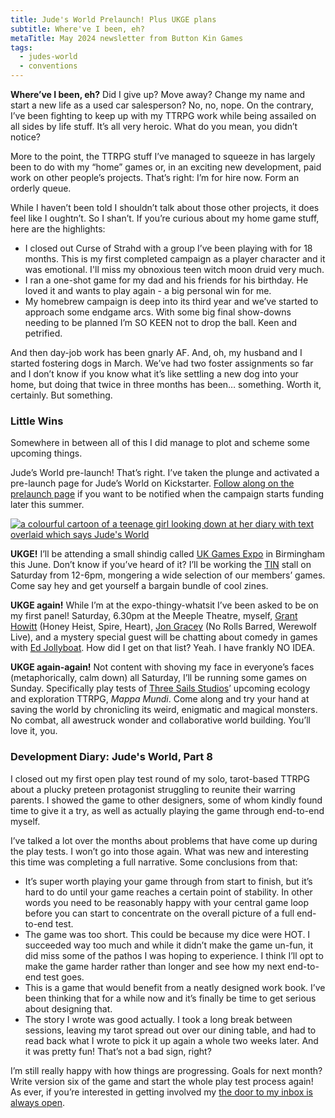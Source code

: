 ```yaml
---
title: Jude's World Prelaunch! Plus UKGE plans
subtitle: Where've I been, eh?
metaTitle: May 2024 newsletter from Button Kin Games
tags:
  - judes-world
  - conventions
---
```


<p>
    <strong>Where’ve I been, eh?</strong> Did I give up? Move away? Change my name and start a new life as a used car salesperson? No, no, nope. On the contrary, I’ve been fighting to keep up with my TTRPG work while being assailed on all sides by life stuff. It’s all very heroic. What do you mean, you didn’t notice?
</p><p>
    More to the point, the TTRPG stuff I’ve managed to squeeze in has largely been to do with my “home” games or, in an exciting new development, paid work on other people’s projects. That’s right: I’m for hire now. Form an orderly queue.
</p><p>
    While I haven’t been told I shouldn’t talk about those other projects, it does feel like I oughtn’t. So I shan’t. If you’re curious about my home game stuff, here are the highlights:
</p>
<ul>
    <li>
        I closed out Curse of Strahd with a group I’ve been playing with for 18 months. This is my first completed campaign as a player character and it was emotional. I'll miss my obnoxious teen witch moon druid very much.
    </li><li>
        I ran a one-shot game for my dad and his friends for his birthday. He loved it and wants to play again - a big personal win for me.
    </li><li>
        My homebrew campaign is deep into its third year and we’ve started to approach some endgame arcs. With some big final show-downs needing to be planned I’m SO KEEN not to drop the ball. Keen and petrified.
    </li>
</ul>
<p>
    And then day-job work has been gnarly AF. And, oh, my husband and I started fostering dogs in March. We’ve had two foster assignments so far and I don’t know if you know what it’s like settling a new dog into your home, but doing that twice in three months has been… something. Worth it, certainly. But something.
</p>
<h3>Little Wins</h3>
<p>
    Somewhere in between all of this I did manage to plot and scheme some upcoming things.
</p><p>
    Jude’s World pre-launch! That’s right. I’ve taken the plunge and activated a pre-launch page for Jude’s World on Kickstarter. <a href="https://www.kickstarter.com/projects/buttonkin/judes-world" target="_blank">Follow along on the prelaunch page</a> if you want to be notified when the campaign starts funding later this summer.
</p>
<a href="https://www.kickstarter.com/projects/buttonkin/judes-world" target="_blank">
    <img src="/assets/images/newsletter/judes_world_ks.png" alt="a colourful cartoon of a teenage girl looking down at her diary with text overlaid which says Jude's World">
</a>
<p>
    <strong>UKGE!</strong> I’ll be attending a small shindig called <a href="https://www.ukgamesexpo.co.uk/" target="_blank">UK Games Expo</a> in Birmingham this June. Don’t know if you’ve heard of it? I’ll be working the <a href="https://www.patreon.com/UKTabletopIndustryNetwork544" target="_blank">TIN</a> stall on Saturday from 12-6pm, mongering a wide selection of our members’ games. Come say hey and get yourself a bargain bundle of cool zines.
</p><p>
    <strong>UKGE again!</strong> While I’m at the expo-thingy-whatsit I’ve been asked to be on my first panel! Saturday, 6.30pm at the Meeple Theatre, myself, <a href="https://rowanrookanddecard.com/" target="_blank">Grant Howitt</a> (Honey Heist, Spire, Heart), <a href="https://norollsbarred.com/" target="_blank">Jon Gracey</a> (No Rolls Barred, Werewolf Live), and a mystery special guest will be chatting about comedy in games with <a href="https://www.jollyboat.co.uk/" target="_blank">Ed Jollyboat</a>. How did I get on that list? Yeah. I have frankly NO IDEA.
</p><p>
    <strong>UKGE again-again!</strong> Not content with shoving my face in everyone’s faces (metaphorically, calm down) all Saturday, I’ll be running some games on Sunday. Specifically play tests of <a href="https://www.threesailsstudios.com/" target="_blank">Three Sails Studios</a>’ upcoming ecology and exploration TTRPG, <i>Mappa Mundi</i>. Come along and try your hand at saving the world by chronicling its weird, enigmatic and magical monsters. No combat, all awestruck wonder and collaborative world building. You’ll love it, you.
</p>
<h3>Development Diary: Jude's World, Part 8</h3>
<p>
    I closed out my first open play test round of my solo, tarot-based TTRPG about a plucky preteen protagonist struggling to reunite their warring parents. I showed the game to other designers, some of whom kindly found time to give it a try, as well as actually playing the game through end-to-end myself.
</p><p>
    I’ve talked a lot over the months about problems that have come up during the play tests. I won’t go into those again. What was new and interesting this time was completing a full narrative. Some conclusions from that:
</p>
<ul>
    <li>
        It’s super worth playing your game through from start to finish, but it’s hard to do until your game reaches a certain point of stability. In other words you need to be reasonably happy with your central game loop before you can start to concentrate on the overall picture of a full end-to-end test.
    </li><li>
        The game was too short. This could be because my dice were HOT. I succeeded way too much and while it didn’t make the game un-fun, it did miss some of the pathos I was hoping to experience. I think I’ll opt to make the game harder rather than longer and see how my next end-to-end test goes.
    </li><li>
        This is a game that would benefit from a neatly designed work book. I’ve been thinking that for a while now and it’s finally be time to get serious about designing that.
    </li><li>
        The story I wrote was good actually. I took a long break between sessions, leaving my tarot spread out over our dining table, and had to read back what I wrote to pick it up again a whole two weeks later. And it was pretty fun! That’s not a bad sign, right?
    </li>
</ul>
<p>
    I’m still really happy with how things are progressing. Goals for next month? Write version six of the game and start the whole play test process again! As ever, if you’re interested in getting involved my <a href="mailto:yvris@buttonkin.com">the door to my inbox is always open</a>.
</p>
